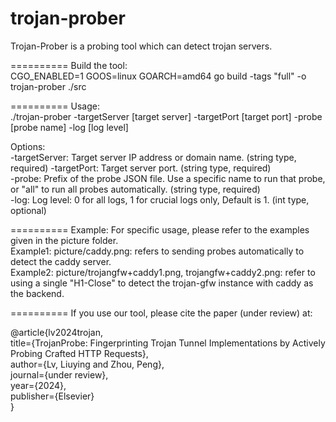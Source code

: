 # trojan-prober
Trojan-Prober is a probing tool which can detect trojan servers.  

========== Build the tool:    
CGO_ENABLED=1 GOOS=linux GOARCH=amd64 go build -tags "full" -o trojan-prober ./src  

========== Usage:    
./trojan-prober -targetServer [target server] -targetPort [target port] -probe [probe name] -log [log level]    

Options:    
    -targetServer: Target server IP address or domain name. (string type, required) 
    -targetPort:  Target server port. (string type, required)  
    -probe: Prefix of the probe JSON file. Use a specific name to run that probe, or "all" to run all probes automatically. (string type, required)  
    -log:  Log level: 0 for all logs, 1 for crucial logs only, Default is 1. (int type, optional)  

========== Example:
For specific usage, please refer to the examples given in the picture folder.    
Example1: picture/caddy.png: refers to sending probes automatically to detect the caddy server.  
Example2: picture/trojangfw+caddy1.png, trojangfw+caddy2.png: refer to using a single "H1-Close" to detect the trojan-gfw instance with caddy as the backend.  

========== If you use our tool, please cite the paper (under review) at:  

@article{lv2024trojan,  
title={TrojanProbe: Fingerprinting Trojan Tunnel Implementations by Actively Probing Crafted HTTP Requests},  
author={Lv, Liuying and Zhou, Peng},  
journal={under review},   
year={2024},  
publisher={Elsevier}  
}
